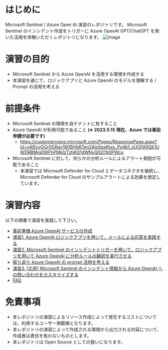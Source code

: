 # はじめに
Microsoft Sentinel / Azure Open AI 演習のレポジトリです。
Microsoft Sentinel のインシデント作成をトリガーに Azure OpenAI GPT/ChatGPT を用いた活用を体験いただくレポジトリになります。
![image](https://github.com/hisashin0728/SentinelAzureOpenAI/assets/55295601/96135a01-3aff-471a-8a37-0c373fd50db4)

# 演習の目的
- Microsoft Sentinel から Azure OpenAI を活用する環境を作成する
- 本演習を通じて、ロジックアプリと Azure OpenAI のモデルを理解する / Prompt の活用を考える

# 前提条件
- Microsoft Sentinel の環境を自テナントに有すること
- Azure OpenAI が利用可能であること **(※ 2023.5.15 現在、Azure では事前申請が必要です)**
  -   https://customervoice.microsoft.com/Pages/ResponsePage.aspx?id=v4j5cvGGr0GRqy180BHbR7en2Ais5pxKtso_Pz4b1_xUOFA5Qk1UWDRBMjg0WFhPMkIzTzhKQ1dWNyQlQCN0PWcu
- Microsoft Sentinel に対して、何らかの分析ルールによるアラート発砲が可能であること
  -   本演習では Microsoft Defender for Cloud とデータコネクタを接続し、Microsoft Defender for Cloud のサンプルアラートによる効果を想定しています。

# 演習内容
以下の順番で演習を実践して下さい。
- [事前準備 Azure OpenAI サービスの作成](https://github.com/hisashin0728/SentinelAzureOpenAI/blob/main/preconfiguration.md)
- [演習1. Azure OpenAI ロジックアプリを用いて、メールによる応答を実践する](https://github.com/hisashin0728/SentinelAzureOpenAI/blob/main/Work1.md)
- [演習2. Microsoft Sentinel のインシデントトリガーを用いて、ロジックアプリを用いて Azure OpenAI に分析ルールの翻訳を実行させる](https://github.com/hisashin0728/SentinelAzureOpenAI/blob/main/Work2.md)
- [振り返り Azure OpenAI の prompt 活用を考える](https://github.com/hisashin0728/SentinelAzureOpenAI/blob/main/Work3.md)
- [演習3. [応用] Microsoft Sentinel のインシデント情報から Azure OpenAI への問い合わせをカスタマイズする](https://github.com/hisashin0728/SentinelAzureOpenAI/blob/main/Work4.md)
- [FAQ](https://github.com/hisashin0728/SentinelAzureOpenAI/blob/main/FAQ.md)

# 免責事項
- 本レポジトリの演習によるリソース作成によって発生するコストについては、利用するユーザー側範疇となります。
- 本レポジトリの演習によって作成される環境から出力される内容について、作成者は責任を負わないものとします。
- 本レポジトリは Open Source としての扱いになります。 
